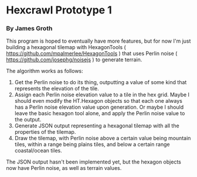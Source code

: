# Hexcrawl Prototype 1

### By James Groth

This program is hoped to eventually have more features, but for now I'm just building a hexagonal tilemap with HexagonTools ( https://github.com/mpalmerlee/HexagonTools ) that uses Perlin noise ( https://github.com/josephg/noisejs ) to generate terrain.

The algorithm works as follows:

1. Get the Perlin noise to do its thing, outputting a value of some kind that represents the elevation of the tile.
2. Assign each Perlin noise elevation value to a tile in the hex grid. Maybe I should even modify the HT.Hexagon objects so that each one always has a Perlin noise elevation value upon generation. Or maybe I should leave the basic hexagon tool alone, and apply the Perlin noise value to the output.
3. Generate JSON output representing a hexagonal tilemap with all the properties of the tilemap.
4. Draw the tilemap, with Perlin noise above a certain value being mountain tiles, within a range being plains tiles, and below a certain range coastal/ocean tiles.

The JSON output hasn't been implemented yet, but the hexagon objects now have Perlin noise, as well as terrain values.
